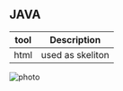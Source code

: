 ## JAVA
|tool|Description|
|----|-----------|
|html|used as skeliton|
![photo](https://static.javatpoint.com/core/images/java-logo1.png)
